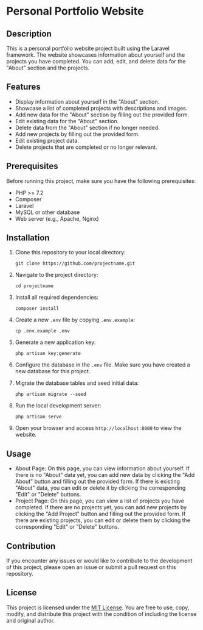# Personal Portfolio Website

## Description
This is a personal portfolio website project built using the Laravel framework. The website showcases information about yourself and the projects you have completed. You can add, edit, and delete data for the "About" section and the projects.

## Features
- Display information about yourself in the "About" section.
- Showcase a list of completed projects with descriptions and images.
- Add new data for the "About" section by filling out the provided form.
- Edit existing data for the "About" section.
- Delete data from the "About" section if no longer needed.
- Add new projects by filling out the provided form.
- Edit existing project data.
- Delete projects that are completed or no longer relevant.

## Prerequisites
Before running this project, make sure you have the following prerequisites:
- PHP >= 7.2
- Composer
- Laravel
- MySQL or other database
- Web server (e.g., Apache, Nginx)

## Installation
1. Clone this repository to your local directory:
   ```
   git clone https://github.com/projectname.git
   ```

2. Navigate to the project directory:
   ```
   cd projectname
   ```

3. Install all required dependencies:
   ```
   composer install
   ```

4. Create a new `.env` file by copying `.env.example`:
   ```
   cp .env.example .env
   ```

5. Generate a new application key:
   ```
   php artisan key:generate
   ```

6. Configure the database in the `.env` file. Make sure you have created a new database for this project.

7. Migrate the database tables and seed initial data:
   ```
   php artisan migrate --seed
   ```

8. Run the local development server:
   ```
   php artisan serve
   ```

9. Open your browser and access `http://localhost:8000` to view the website.

## Usage
- About Page: On this page, you can view information about yourself. If there is no "About" data yet, you can add new data by clicking the "Add About" button and filling out the provided form. If there is existing "About" data, you can edit or delete it by clicking the corresponding "Edit" or "Delete" buttons.
- Project Page: On this page, you can view a list of projects you have completed. If there are no projects yet, you can add new projects by clicking the "Add Project" button and filling out the provided form. If there are existing projects, you can edit or delete them by clicking the corresponding "Edit" or "Delete" buttons.

## Contribution
If you encounter any issues or would like to contribute to the development of this project, please open an issue or submit a pull request on this repository.

## License
This project is licensed under the [MIT License](LICENSE). You are free to use, copy, modify, and distribute this project with the condition of including the license and original author.
